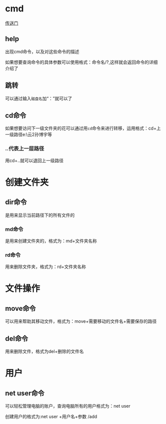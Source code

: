 # cmd

[传送门](https://www.bilibili.com/video/BV1RG41137kJ/?spm_id_from=333.1007.top_right_bar_window_history.content.click)

## help

出现cmd命令，以及对这些命令的描述

如果想要查询命令的具体参数可以使用格式：命令名/?,这样就会返回命令的详细介绍了

## 跳转

可以通过输入`磁盘名`加“：”就可以了

## cd命令

如果想要访问下一级文件夹的花可以通过用`cd`命令来进行转移，运用格式：cd+上一级路径e:\云2孙博宇等

### ..代表上一层路径

用cd+..就可以退回上一级路径

# 创建文件夹

## dir命令

是用来显示当前路径下的所有文件的

### md命令

是用来创建文件夹的，格式为：md+文件夹名称

### rd命令

用来删除文件夹，格式为：rd+文件夹名称



# 文件操作

## move命令

可以用来帮助其移动文件，格式为：move+需要移动的文件名+需要保存的路径

## del命令

用来删除文件，格式为del+删除的文件名

# 用户

## net user命令

可以轻松管理电脑的账户，查询电脑所有的用户格式为：net user  

创建用户的格式为:net user +用户名+参数 /add